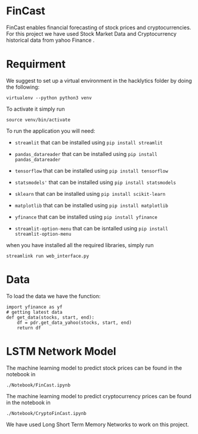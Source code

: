 # FinCast

FinCast enables financial forecasting of stock prices and cryptocurrencies. For this project we have used Stock Market Data and Cryptocurrency historical data from yahoo Finance .


# Requirment

We suggest to set up a virtual environment in the hacklytics folder by doing the following:

```
virtualenv --python python3 venv
```

To activate it simply run

```
source venv/bin/activate
```

To run the application you will need: 

* `streamlit` that can be installed using `pip install streamlit`
* `pandas_datareader` that can be installed using `pip install pandas_datareader`

* `tensorflow` that can be installed using `pip install tensorflow`
* `statsmodels'` that can be installed using `pip install statsmodels`
* `sklearn` that can be installed using `pip install scikit-learn`
* `matplotlib` that can be installed using `pip install matplotlib`
* `yfinance` that can be installed using `pip install yfinance`
* `streamlit-option-menu` that can be isntalled using `pip install streamlit-option-menu` 

when you have installed all the required libraries, simply run 

```
streamlink run web_interface.py
```

# Data

To load the data we have the function: 

```
import yfinance as yf
# getting latest data
def get_data(stocks, start, end):
    df = pdr.get_data_yahoo(stocks, start, end)
    return df
```

# LSTM Network Model

The machine learning model to predict stock prices  can be found in the notebook in 

```
./Notebook/FinCast.ipynb
```

The machine learning model to predict cryptocurrency prices  can be found in the notebook in 

```
./Notebook/CryptoFinCast.ipynb
```

We have used Long Short Term Memory Networks to work on this project.
